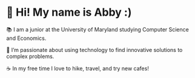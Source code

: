 # 👋 Hi! My name is Abby :)
📚 I am a junior at the University of Maryland studying Computer Science and Economics.  
  
🚀 I’m passionate about using technology to find innovative solutions to complex problems.  
  
☕ In my free time I love to hike, travel, and try new cafes!

<!---
abby-wambach/abby-wambach is a ✨ special ✨ repository because its `README.md` (this file) appears on your GitHub profile.
You can click the Preview link to take a look at your changes.
--->
